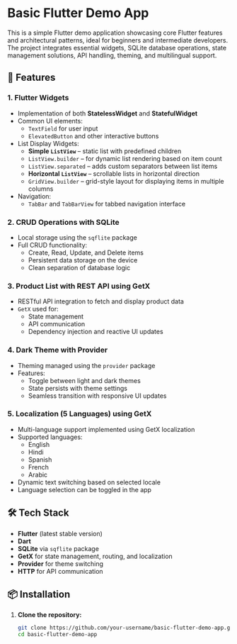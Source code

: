 # **Basic Flutter Demo App**

This is a simple Flutter demo application showcasing core Flutter features and architectural patterns, ideal for beginners and intermediate developers. The project integrates essential widgets, SQLite database operations, state management solutions, API handling, theming, and multilingual support.

## 🚀 Features

### 1. **Flutter Widgets**
- Implementation of both **StatelessWidget** and **StatefulWidget**
- Common UI elements:
  - `TextField` for user input
  - `ElevatedButton` and other interactive buttons
- List Display Widgets:
  - **Simple `ListView`** – static list with predefined children
  - `ListView.builder` – for dynamic list rendering based on item count
  - `ListView.separated` – adds custom separators between list items
  - **Horizontal `ListView`** – scrollable lists in horizontal direction
  - `GridView.builder` – grid-style layout for displaying items in multiple columns
- Navigation:
  - `TabBar` and `TabBarView` for tabbed navigation interface

### 2. **CRUD Operations with SQLite**
- Local storage using the `sqflite` package
- Full CRUD functionality:
  - Create, Read, Update, and Delete items
  - Persistent data storage on the device
  - Clean separation of database logic

### 3. **Product List with REST API using GetX**
- RESTful API integration to fetch and display product data
- `GetX` used for:
  - State management
  - API communication
  - Dependency injection and reactive UI updates

### 4. **Dark Theme with Provider**
- Theming managed using the `provider` package
- Features:
  - Toggle between light and dark themes
  - State persists with theme settings
  - Seamless transition with responsive UI updates

### 5. **Localization (5 Languages) using GetX**
- Multi-language support implemented using GetX localization
- Supported languages:
  - English
  - Hindi
  - Spanish
  - French
  - Arabic
- Dynamic text switching based on selected locale
- Language selection can be toggled in the app

## 🛠️ Tech Stack

- **Flutter** (latest stable version)
- **Dart**
- **SQLite** via `sqflite` package
- **GetX** for state management, routing, and localization
- **Provider** for theme switching
- **HTTP** for API communication

## 📦 Installation

1. **Clone the repository:**
   ```bash
   git clone https://github.com/your-username/basic-flutter-demo-app.git
   cd basic-flutter-demo-app